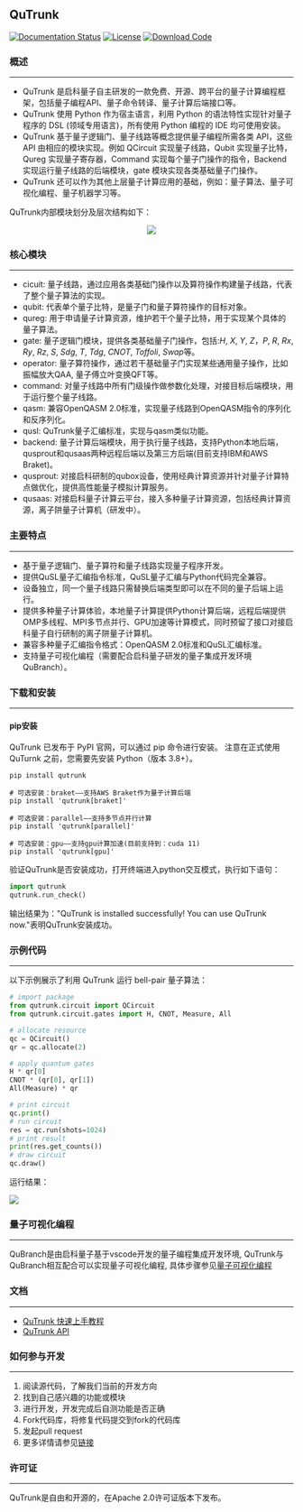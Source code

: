 ## QuTrunk

[![Documentation Status](https://img.shields.io/badge/docs-latest-brightgreen.svg)](http://developer.queco.cn/qutrunk_api/)
[![License](https://img.shields.io/badge/license-Apache%202-blue.svg)](LICENSE)
[![Download Code](https://img.shields.io/badge/download-zip-green.svg)](https://github.com/queco-quantum/qutrunk/archive/refs/heads/main.zip)


### **概述**
---
* QuTrunk 是启科量子自主研发的一款免费、开源、跨平台的量子计算编程框架，包括量子编程API、量子命令转译、量子计算后端接口等。
* QuTrunk 使用 Python 作为宿主语言，利用 Python 的语法特性实现针对量子程序的 DSL (领域专用语言)，所有使用 Python 编程的 IDE 均可使用安装。
* QuTrunk 基于量子逻辑门、量子线路等概念提供量子编程所需各类 API，这些 API 由相应的模块实现。例如 QCircuit 实现量子线路，Qubit 实现量子比特，Qureg 实现量子寄存器，Command 实现每个量子门操作的指令，Backend 实现运行量子线路的后端模块，gate 模块实现各类基础量子门操作。
* QuTrunk 还可以作为其他上层量子计算应用的基础，例如：量子算法、量子可视化编程、量子机器学习等。

QuTrunk内部模块划分及层次结构如下：  

<div align=center>
<img src="http://developer.queco.cn/media/images/qutrunkTuPian.original.png"/>
</div>


### **核心模块**
---
* cicuit: 量子线路，通过应用各类基础门操作以及算符操作构建量子线路，代表了整个量子算法的实现。
* qubit: 代表单个量子比特，是量子门和量子算符操作的目标对象。
* qureg: 用于申请量子计算资源，维护若干个量子比特，用于实现某个具体的量子算法。
* gate: 量子逻辑门模块，提供各类基础量子门操作，包括:*H*, *X*, *Y*, *Z*，*P*, *R*, *Rx*, *Ry*, *Rz*, *S*, *Sdg*, *T*, *Tdg*, *CNOT*, *Toffoli*, *Swap*等。
* operator: 量子算符操作，通过若干基础量子门实现某些通用量子操作，比如振幅放大QAA, 量子傅立叶变换QFT等。
* command: 对量子线路中所有门级操作做参数化处理，对接目标后端模块，用于运行整个量子线路。
* qasm: 兼容OpenQASM 2.0标准，实现量子线路到OpenQASM指令的序列化和反序列化。
* qusl: QuTrunk量子汇编标准，实现与qasm类似功能。
* backend: 量子计算后端模块，用于执行量子线路，支持Python本地后端，qusprout和qusaas两种远程后端以及第三方后端(目前支持IBM和AWS Braket)。
* qusprout: 对接启科研制的qubox设备，使用经典计算资源并针对量子计算特点做优化，提供高性能量子模拟计算服务。
* qusaas: 对接启科量子计算云平台，接入多种量子计算资源，包括经典计算资源，离子阱量子计算机（研发中）。


### 主要特点
---
* 基于量子逻辑门、量子算符和量子线路实现量子程序开发。
* 提供QuSL量子汇编指令标准，QuSL量子汇编与Python代码完全兼容。
* 设备独立，同一个量子线路只需替换后端类型即可以在不同的量子后端上运行。
* 提供多种量子计算体验，本地量子计算提供Python计算后端，远程后端提供OMP多线程、MPI多节点并行、GPU加速等计算模式，同时预留了接口对接启科量子自行研制的离子阱量子计算机。
* 兼容多种量子汇编指令格式：OpenQASM 2.0标准和QuSL汇编标准。
* 支持量子可视化编程（需要配合启科量子研发的量子集成开发环境 QuBranch）。


### **下载和安装**
---
#### **pip安装** 

QuTrunk 已发布于 PyPI 官网，可以通过 pip 命令进行安装。
注意在正式使用 QuTurnk 之前，您需要先安装 Python（版本 3.8+）。

  ```shell
  pip install qutrunk
  
  # 可选安装：braket——支持AWS Braket作为量子计算后端
  pip install 'qutrunk[braket]'

  # 可选安装：parallel——支持多节点并行计算
  pip install 'qutrunk[parallel]'

  # 可选安装：gpu——支持gpu计算加速(目前支持到：cuda 11)
  pip install 'qutrunk[gpu]'
  ```

验证QuTrunk是否安装成功，打开终端进入python交互模式，执行如下语句：

``` python
import qutrunk
qutrunk.run_check()
```
输出结果为："QuTrunk is installed successfully! You can use QuTrunk now."表明QuTrunk安装成功。


### **示例代码**
---
以下示例展示了利用 QuTrunk 运行 bell-pair 量子算法：

  ```python
  # import package
  from qutrunk.circuit import QCircuit
  from qutrunk.circuit.gates import H, CNOT, Measure, All

  # allocate resource
  qc = QCircuit()
  qr = qc.allocate(2) 

  # apply quantum gates
  H * qr[0]   
  CNOT * (qr[0], qr[1])
  All(Measure) * qr

  # print circuit
  qc.print()   
  # run circuit
  res = qc.run(shots=1024) 
  # print result
  print(res.get_counts()) 
  # draw circuit
  qc.draw()
  ```

运行结果：
<div>
<img src="http://developer.queco.cn/media/images/bell_pairYunXingJieGuo.original.png"/>
</div>

### **量子可视化编程**  
---
QuBranch是由启科量子基于vscode开发的量子编程集成开发环境, QuTrunk与QuBranch相互配合可以实现量子可视化编程,
具体步骤参见[量子可视化编程](http://developer.queco.cn/learn/doc/detail?id=12&childrenid=14)

### **文档**
---
* [QuTrunk 快速上手教程](http://developer.queco.cn/learn/doc/detail?id=12&childrenid=14)
* [QuTrunk API](http://developer.queco.cn/qutrunk_api/)


### **如何参与开发**
---
1. 阅读源代码，了解我们当前的开发方向
2. 找到自己感兴趣的功能或模块
3. 进行开发，开发完成后自测功能是否正确
4. Fork代码库，将修复代码提交到fork的代码库
5. 发起pull request
6. 更多详情请参见[链接](./CONTRIBUTING.md)


### **许可证**
---
QuTrunk是自由和开源的，在Apache 2.0许可证版本下发布。
